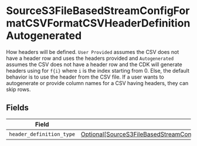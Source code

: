 # SourceS3FileBasedStreamConfigFormatCSVFormatCSVHeaderDefinitionAutogenerated

How headers will be defined. `User Provided` assumes the CSV does not have a header row and uses the headers provided and `Autogenerated` assumes the CSV does not have a header row and the CDK will generate headers using for `f{i}` where `i` is the index starting from 0. Else, the default behavior is to use the header from the CSV file. If a user wants to autogenerate or provide column names for a CSV having headers, they can skip rows.


## Fields

| Field                                                                                                                                                                                                                                 | Type                                                                                                                                                                                                                                  | Required                                                                                                                                                                                                                              | Description                                                                                                                                                                                                                           |
| ------------------------------------------------------------------------------------------------------------------------------------------------------------------------------------------------------------------------------------- | ------------------------------------------------------------------------------------------------------------------------------------------------------------------------------------------------------------------------------------- | ------------------------------------------------------------------------------------------------------------------------------------------------------------------------------------------------------------------------------------- | ------------------------------------------------------------------------------------------------------------------------------------------------------------------------------------------------------------------------------------- |
| `header_definition_type`                                                                                                                                                                                                              | [Optional[SourceS3FileBasedStreamConfigFormatCSVFormatCSVHeaderDefinitionAutogeneratedHeaderDefinitionType]](../../models/shared/sources3filebasedstreamconfigformatcsvformatcsvheaderdefinitionautogeneratedheaderdefinitiontype.md) | :heavy_minus_sign:                                                                                                                                                                                                                    | N/A                                                                                                                                                                                                                                   |